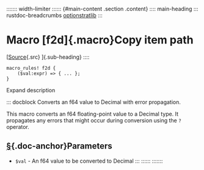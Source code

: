 ::::::: width-limiter
:::::: {#main-content .section .content}
:::: main-heading
::: rustdoc-breadcrumbs
[optionstratlib](index.html)
:::

# Macro [f2d]{.macro}Copy item path

[[Source](../src/optionstratlib/model/decimal.rs.html#387-391){.src}
]{.sub-heading}
::::

``` {.rust .item-decl}
macro_rules! f2d {
    ($val:expr) => { ... };
}
```

Expand description

::: docblock
Converts an f64 value to Decimal with error propagation.

This macro converts an f64 floating-point value to a Decimal type. It
propagates any errors that might occur during conversion using the `?`
operator.

## [§](#parameters){.doc-anchor}Parameters

- `$val` - An f64 value to be converted to Decimal
:::
::::::
:::::::
